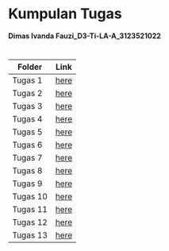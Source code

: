 # Kumpulan Tugas
**Dimas Ivanda Fauzi_D3-Ti-LA-A_3123521022**
#
| Folder | Link |
| ------ | ---- |
| Tugas 1 | [here](./Kumpulan%20Tugas/Tugas%201) |
| Tugas 2 | [here](./Kumpulan%20Tugas/Tugas%202) |
| Tugas 3 | [here](./Kumpulan%20Tugas/Tugas%203) |
| Tugas 4 | [here](./Kumpulan%20Tugas/Tugas%204) |
| Tugas 5 | [here](./Kumpulan%20Tugas/Tugas%205) |
| Tugas 6 | [here](./Kumpulan%20Tugas/Tugas%206) |
| Tugas 7 | [here](./Kumpulan%20Tugas/Tugas%207) |
| Tugas 8 | [here](./Kumpulan%20Tugas/Tugas%208) |
| Tugas 9 | [here](./Kumpulan%20Tugas/Tugas%209) |
| Tugas 10 | [here](./Kumpulan%20Tugas/Tugas10) |
| Tugas 11 | [here](./Kumpulan%20Tugas/Tugas11) |
| Tugas 12 | [here](./Kumpulan%20Tugas/Tugas12) |
| Tugas 13 | [here](./Kumpulan%20Tugas/Tugas13) |
